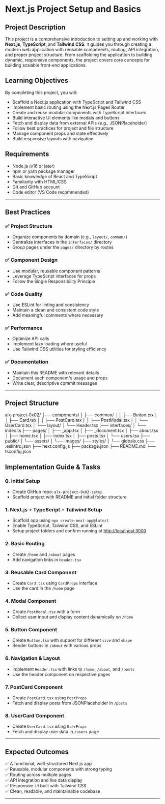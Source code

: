 # Next.js Project Setup and Basics

## Project Description

This project is a comprehensive introduction to setting up and working with **Next.js**, **TypeScript**, and **Tailwind CSS**. It guides you through creating a modern web application with reusable components, routing, API integration, and proper project structure. From scaffolding the application to building dynamic, responsive components, the project covers core concepts for building scalable front-end applications.

## Learning Objectives

By completing this project, you will:

- Scaffold a Next.js application with TypeScript and Tailwind CSS
- Implement basic routing using the Next.js Pages Router
- Create and reuse modular components with TypeScript interfaces
- Build interactive UI elements like modals and buttons
- Fetch and display data from external APIs (e.g., JSONPlaceholder)
- Follow best practices for project and file structure
- Manage component props and state effectively
- Build responsive layouts with navigation

## Requirements

- Node.js (v16 or later)
- npm or yarn package manager
- Basic knowledge of React and TypeScript
- Familiarity with HTML/CSS
- Git and GitHub account
- Code editor (VS Code recommended)

---

## Best Practices

### ✅ Project Structure

- Organize components by domain (e.g., `layout/`, `common/`)
- Centralize interfaces in the `interfaces/` directory
- Group pages under the `pages/` directory by routes

### ✅ Component Design

- Use modular, reusable component patterns
- Leverage TypeScript interfaces for props
- Follow the Single Responsibility Principle

### ✅ Code Quality

- Use ESLint for linting and consistency
- Maintain a clean and consistent code style
- Add meaningful comments where necessary

### ✅ Performance

- Optimize API calls
- Implement lazy loading where useful
- Use Tailwind CSS utilities for styling efficiency

### ✅ Documentation

- Maintain this README with relevant details
- Document each component's usage and props
- Write clear, descriptive commit messages

---

## Project Structure

alx-project-0x02/
├── components/
│ ├── common/
│ │ ├── Button.tsx
│ │ ├── Card.tsx
│ │ ├── PostCard.tsx
│ │ ├── PostModal.tsx
│ │ └── UserCard.tsx
│ └── layout/
│ └── Header.tsx
├── interfaces/
│ └── index.ts
├── pages/
│ ├── _app.tsx
│ ├── _document.tsx
│ ├── about.tsx
│ ├── home.tsx
│ ├── index.tsx
│ ├── posts.tsx
│ └── users.tsx
├── public/
│ └── assets/
│ └── images/
├── styles/
│ └── globals.css
├── .eslintrc.json
├── next.config.js
├── package.json
├── README.md
└── tsconfig.json

## Implementation Guide & Tasks

### 0. Initial Setup
- Create GitHub repo: `alx-project-0x02-setup`
- Scaffold project with README and initial folder structure

### 1. Next.js + TypeScript + Tailwind Setup
- Scaffold app using `npx create-next-app@latest`
- Enable TypeScript, Tailwind CSS, and ESLint
- Setup project folders and confirm running at [http://localhost:3000](http://localhost:3000)

### 2. Basic Routing
- Create `/home` and `/about` pages
- Add navigation links in `Header.tsx`

### 3. Reusable Card Component
- Create `Card.tsx` using `CardProps` interface
- Use the card in the `/home` page

### 4. Modal Component
- Create `PostModal.tsx` with a form
- Collect user input and display content dynamically on `/home`

### 5. Button Component
- Create `Button.tsx` with support for different `size` and `shape`
- Render buttons in `/about` with various props

### 6. Navigation & Layout
- Implement `Header.tsx` with links to `/home`, `/about`, and `/posts`
- Use the header component on respective pages

### 7. PostCard Component
- Create `PostCard.tsx` using `PostProps`
- Fetch and display posts from JSONPlaceholder in `/posts`

### 8. UserCard Component
- Create `UserCard.tsx` using `UserProps`
- Fetch and display user data in `/users` page

---

## Expected Outcomes

✅ A functional, well-structured Next.js app  
✅ Reusable, modular components with strong typing  
✅ Routing across multiple pages  
✅ API integration and live data display  
✅ Responsive UI built with Tailwind CSS  
✅ Clean, readable, and maintainable codebase

---
  

